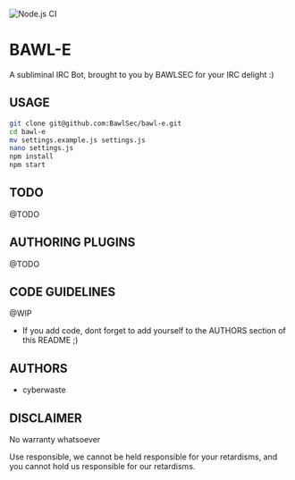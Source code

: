 ![Node.js CI](https://github.com/BawlSec/bawl-e/workflows/Node.js%20CI/badge.svg?branch=master)

# BAWL-E
A subliminal IRC Bot, brought to you by BAWLSEC for your IRC delight :)

## USAGE
```bash
git clone git@github.com:BawlSec/bawl-e.git
cd bawl-e
mv settings.example.js settings.js
nano settings.js
npm install
npm start
```

## TODO
@TODO

## AUTHORING PLUGINS
@TODO

## CODE GUIDELINES
@WIP
* If you add code, dont forget to add yourself to the AUTHORS section of this README ;)

## AUTHORS
* cyberwaste

## DISCLAIMER
No warranty whatsoever

Use responsible, we cannot be held responsible for your retardisms, and you cannot hold us responsible for our retardisms.
